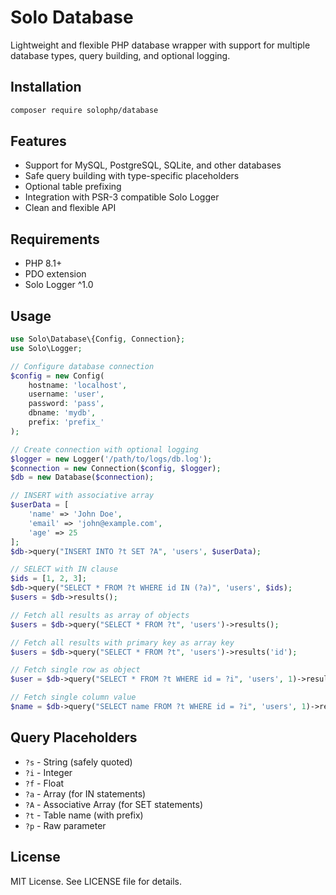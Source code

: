 # Solo Database

Lightweight and flexible PHP database wrapper with support for multiple database types, query building, and optional logging.

## Installation

```bash
composer require solophp/database
```

## Features

- Support for MySQL, PostgreSQL, SQLite, and other databases
- Safe query building with type-specific placeholders
- Optional table prefixing
- Integration with PSR-3 compatible Solo Logger
- Clean and flexible API

## Requirements

- PHP 8.1+
- PDO extension
- Solo Logger ^1.0

## Usage

```php
use Solo\Database\{Config, Connection};
use Solo\Logger;

// Configure database connection
$config = new Config(
    hostname: 'localhost',
    username: 'user',
    password: 'pass',
    dbname: 'mydb',
    prefix: 'prefix_'
);

// Create connection with optional logging
$logger = new Logger('/path/to/logs/db.log');
$connection = new Connection($config, $logger);
$db = new Database($connection);

// INSERT with associative array
$userData = [
    'name' => 'John Doe',
    'email' => 'john@example.com',
    'age' => 25
];
$db->query("INSERT INTO ?t SET ?A", 'users', $userData);

// SELECT with IN clause
$ids = [1, 2, 3];
$db->query("SELECT * FROM ?t WHERE id IN (?a)", 'users', $ids);
$users = $db->results();

// Fetch all results as array of objects
$users = $db->query("SELECT * FROM ?t", 'users')->results();

// Fetch all results with primary key as array key
$users = $db->query("SELECT * FROM ?t", 'users')->results('id');

// Fetch single row as object
$user = $db->query("SELECT * FROM ?t WHERE id = ?i", 'users', 1)->result();

// Fetch single column value
$name = $db->query("SELECT name FROM ?t WHERE id = ?i", 'users', 1)->result('name');
```

## Query Placeholders

- `?s` - String (safely quoted)
- `?i` - Integer
- `?f` - Float
- `?a` - Array (for IN statements)
- `?A` - Associative Array (for SET statements)
- `?t` - Table name (with prefix)
- `?p` - Raw parameter

## License

MIT License. See LICENSE file for details.